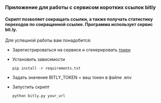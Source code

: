 ### Приложение для работы c сервисом коротких ссылок bitly
#### Скрипт позволяет сокращать ссылки, а также получать статистику переходов по сокращенной ссылке. Программа использует сервис bit.ly.
Для успешной работы вам понадобится:
- Зарегистрироваться на сервисе и сгенерировать [токен](https://dev.bitly.com/)
- Установить зависимости
  
   ```pip install -r requirements.txt```
- Задать значение BITLY_TOKEN = ваш токен в файле .env  
- Запустить скрипт
  
  ```python bitly.py your_url```